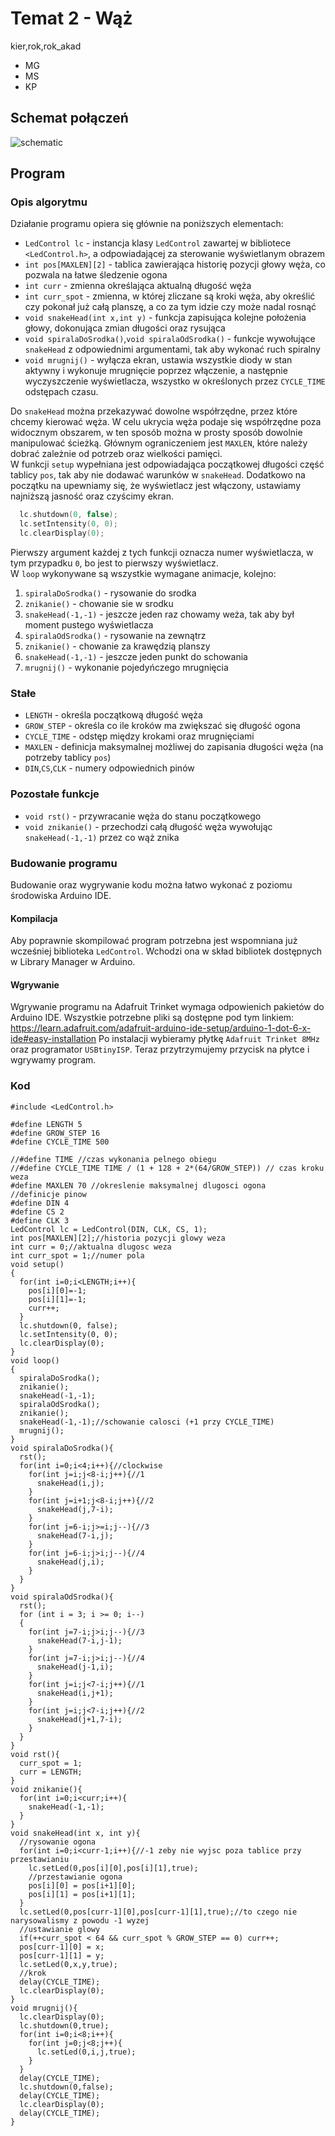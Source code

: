 # Temat 2 - Wąż
kier,rok,rok_akad
* MG
* MS
* KP

## Schemat połączeń
![schematic](https://raw.githubusercontent.com/M1nified/ArduinoSnake/master/schematic.png "Schemat połączeń")
## Program
### Opis algorytmu
Działanie programu opiera się głównie na poniższych elementach:
* `LedControl lc` - instancja klasy `LedControl` zawartej w bibliotece `<LedControl.h>`, a odpowiadającej za sterowanie wyświetlanym obrazem
* `int pos[MAXLEN][2]` - tablica zawierająca historię pozycji głowy węża, co pozwala na łatwe śledzenie ogona
* `int curr` - zmienna określająca aktualną długość węża
* `int curr_spot` - zmienna, w której zliczane są kroki węża, aby określić czy pokonał już całą planszę, a co za tym idzie czy może nadal rosnąć
* `void snakeHead(int x,int y)` - funkcja zapisująca kolejne położenia głowy, dokonująca zmian długości oraz rysująca
* `void spiralaDoSrodka()`,`void spiralaOdSrodka()` - funkcje wywołujące `snakeHead` z odpowiednimi argumentami, tak aby wykonać ruch spiralny
* `void mrugnij()` - wyłącza ekran, ustawia wszystkie diody w stan aktywny i wykonuje mrugnięcie poprzez włączenie, a następnie wyczyszczenie wyświetlacza, wszystko w określonych przez `CYCLE_TIME` odstępach czasu.

Do `snakeHead` można przekazywać dowolne współrzędne, przez które chcemy kierować węża. W celu ukrycia węża podaje się współrzędne poza widocznym obszarem, w ten sposób można w prosty sposób dowolnie manipulować ścieżką. Głównym ograniczeniem jest `MAXLEN`, które należy dobrać zależnie od potrzeb oraz wielkości pamięci.   
W funkcji `setup` wypełniana jest odpowiadająca początkowej długości część tablicy `pos`, tak aby nie dodawać warunków w `snakeHead`. Dodatkowo na początku na upewniamy się, że wyświetlacz jest włączony, ustawiamy najniższą jasność oraz czyścimy ekran.
``` c
  lc.shutdown(0, false);
  lc.setIntensity(0, 0);
  lc.clearDisplay(0);
```
Pierwszy argument każdej z tych funkcji oznacza numer wyświetlacza, w tym przypadku `0`, bo jest to pierwszy wyświetlacz.  
W `loop` wykonywane są wszystkie wymagane animacje, kolejno:
1. `spiralaDoSrodka()` - rysowanie do srodka
2. `znikanie()` - chowanie sie w srodku
3. `snakeHead(-1,-1)` - jeszcze jeden raz chowamy weża, tak aby był moment pustego wyświetlacza
4. `spiralaOdSrodka()` - rysowanie na zewnątrz
5. `znikanie()` - chowanie za krawędzią planszy
6. `snakeHead(-1,-1)` - jeszcze jeden punkt do schowania
7. `mrugnij()` - wykonanie pojedyńczego mrugnięcia

### Stałe
* `LENGTH` - określa początkową długość węża
* `GROW_STEP` - określa co ile kroków ma zwiększać się długość ogona
* `CYCLE_TIME` - odstęp między krokami oraz mrugnięciami
* `MAXLEN` - definicja maksymalnej możliwej do zapisania długości węża (na potrzeby tablicy `pos`)
* `DIN`,`CS`,`CLK` - numery odpowiednich pinów

### Pozostałe funkcje
* `void rst()` - przywracanie węża do stanu początkowego
* `void znikanie()` - przechodzi całą długość węża wywołując `snakeHead(-1,-1)` przez co wąż znika

### Budowanie programu
Budowanie oraz wygrywanie kodu można łatwo wykonać z poziomu środowiska Arduino IDE.
#### Kompilacja
Aby poprawnie skompilować program potrzebna jest wspomniana już wcześniej biblioteka `LedControl`. Wchodzi ona w skład bibliotek dostępnych w Library Manager w Arduino.
#### Wgrywanie
Wgrywanie programu na Adafruit Trinket wymaga odpowienich pakietów do Arduino IDE. Wszystkie potrzebne pliki są dostępne pod tym linkiem: https://learn.adafruit.com/adafruit-arduino-ide-setup/arduino-1-dot-6-x-ide#easy-installation Po instalacji wybieramy płytkę `Adafruit Trinket 8MHz` oraz programator `USBtinyISP`. Teraz przytrzymujemy przycisk na płytce i wgrywamy program.
### Kod
``` Arduino
#include <LedControl.h>

#define LENGTH 5
#define GROW_STEP 16
#define CYCLE_TIME 500

//#define TIME //czas wykonania pelnego obiegu
//#define CYCLE_TIME TIME / (1 + 128 + 2*(64/GROW_STEP)) // czas kroku weza
#define MAXLEN 70 //okreslenie maksymalnej dlugosci ogona
//definicje pinow
#define DIN 4
#define CS 2
#define CLK 3
LedControl lc = LedControl(DIN, CLK, CS, 1);
int pos[MAXLEN][2];//historia pozycji glowy weza
int curr = 0;//aktualna dlugosc weza
int curr_spot = 1;//numer pola
void setup()
{
  for(int i=0;i<LENGTH;i++){
    pos[i][0]=-1;
    pos[i][1]=-1;
    curr++;
  }
  lc.shutdown(0, false);
  lc.setIntensity(0, 0);
  lc.clearDisplay(0);
}
void loop()
{
  spiralaDoSrodka();
  znikanie();
  snakeHead(-1,-1);
  spiralaOdSrodka();
  znikanie();
  snakeHead(-1,-1);//schowanie calosci (+1 przy CYCLE_TIME)
  mrugnij();
}
void spiralaDoSrodka(){
  rst();
  for(int i=0;i<4;i++){//clockwise
    for(int j=i;j<8-i;j++){//1
      snakeHead(i,j);
    }
    for(int j=i+1;j<8-i;j++){//2
      snakeHead(j,7-i);
    }
    for(int j=6-i;j>=i;j--){//3
      snakeHead(7-i,j);
    }
    for(int j=6-i;j>i;j--){//4
      snakeHead(j,i);
    }
  }
}
void spiralaOdSrodka(){
  rst();
  for (int i = 3; i >= 0; i--)
  {
    for(int j=7-i;j>i;j--){//3
      snakeHead(7-i,j-1);
    }
    for(int j=7-i;j>i;j--){//4
      snakeHead(j-1,i);
    }
    for(int j=i;j<7-i;j++){//1
      snakeHead(i,j+1);
    }
    for(int j=i;j<7-i;j++){//2
      snakeHead(j+1,7-i);
    }
  }
}
void rst(){
  curr_spot = 1;
  curr = LENGTH;
}
void znikanie(){
  for(int i=0;i<curr;i++){
    snakeHead(-1,-1);
  }
}
void snakeHead(int x, int y){
  //rysowanie ogona
  for(int i=0;i<curr-1;i++){//-1 zeby nie wyjsc poza tablice przy przestawianiu
    lc.setLed(0,pos[i][0],pos[i][1],true);
    //przestawianie ogona
    pos[i][0] = pos[i+1][0];
    pos[i][1] = pos[i+1][1];
  }
  lc.setLed(0,pos[curr-1][0],pos[curr-1][1],true);//to czego nie narysowalismy z powodu -1 wyzej
  //ustawianie glowy
  if(++curr_spot < 64 && curr_spot % GROW_STEP == 0) curr++;
  pos[curr-1][0] = x;
  pos[curr-1][1] = y;
  lc.setLed(0,x,y,true);
  //krok
  delay(CYCLE_TIME);
  lc.clearDisplay(0);
}
void mrugnij(){
  lc.clearDisplay(0);
  lc.shutdown(0,true);
  for(int i=0;i<8;i++){
    for(int j=0;j<8;j++){
      lc.setLed(0,i,j,true);
    }
  }
  delay(CYCLE_TIME);
  lc.shutdown(0,false);
  delay(CYCLE_TIME);
  lc.clearDisplay(0);
  delay(CYCLE_TIME);
}

```

